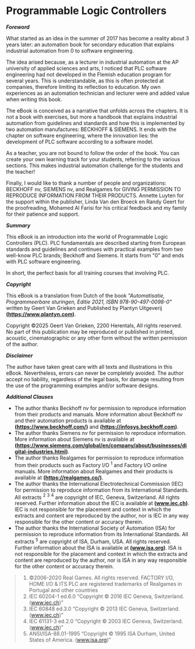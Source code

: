 # Programmable Logic Controllers

***Foreword***

What started as an idea in the summer of 2017 has become a reality about 3 years later: an automation book for secondary education that explains industrial automation from 0 to software engineering.

The idea arised because, as a lecturer in industrial automation at the AP university of applied sciences and arts, I noticed that PLC software engineering had not developed in the Flemish education program for several years. This is understandable, as this is often protected at companies, therefore limiting its reflection to education. My own experiences as an automation technician and lecturer were and added value when writing this book.

The eBook is conceived as a narrative that unfolds across the chapters. It is not a book with exercises, but more a handbook that explains industrial automation from guidelines and standards and how this is implemented by two automation manufactures: BECKHOFF & SIEMENS. It ends with the chapter on software engineering, where the innovation lies: the development of PLC software according to a software model.

As a teacher, you are not bound to follow the order of the book. You can create your own learning track for your students, referring to the various sections. This makes industrial automation challenge for the students and the teacher!

Finally, I would like to thank a number of people and organizations: BECKHOFF nv, SIEMENS nv, and Realgames for GIVING PERMISSION TO REPRODUCE INFORMATION FROM THEIR PRODUCTS. Annette Luyten for the support within the publisher, Linda Van den Broeck en Randy Geert for the proofreading, Mohamed Al Farisi for his critical feedback and my family for their patience and support.

***Summary***

This eBook is an introduction into the world of Programmable Logic Controllers (PLC). 
PLC fundamentals are described starting from European standards and guidelines and continues with practical examples from two well-know PLC brands; Beckhoff and Siemens.
It starts from "0" and ends with PLC software engineering.

In short, the perfect basis for all training courses that involving PLC.

***Copyright***

This eBook is a translation from Dutch of the book *"Automatisatie, Programmeerbare sturingen, Editie 2021, ISBN 978-90-497-0098-0"* written by Geert Van Grieken and Published by Plantyn Uitgeverij **(https://www.plantyn.com)**.

Copyright ©2025 Geert Van Grieken, 2200 Herentals, All rights reserved. No part of this publication may be reproduced or published in printed, acoustic, cinematographic or any other form without the written permission of the author.

***Disclaimer***

The author have taken great care with all texts and illustrations in this eBook. Nevertheless, errors can never be completely avoided. 
The author accept no liability, regardless of the legal basis, for damage resulting from the use of the programming examples and/or software designs.

***Additional Clauses***

- The author thanks Beckhoff nv for permission to reproduce information from their products and manuals. More information about Beckhoff nv and their automation products is available at **(https://www.beckhoff.com/)** and **(https://infosys.beckhoff.com)**.
- The author thanks Siemens nv for permission to reproduce information. More information about Siemens nv is available at **(https://www.siemens.com/global/en/company/about/businesses/digital-industries.html)**.
- The author thanks Realgames for permission to reproduce information from their products such as Factory I/O $^1$ and Factory I/O online manuals. More information about Realgames and their products is available at **(https://realgames.co/)**.
- The author thanks the International Electrotechnical Commission (IEC) for permission to reproduce information from its International Standards. All extracts $^2$ $^3$ $^4$ are copyright of IEC, Geneva, Switzerland. All rights reserved. Further information about the IEC is available at **(www.iec.ch)**. IEC is not responsible for the placement and context in which the extracts and content are reproduced by the author, nor is IEC in any way responsible for the other content or accuracy therein.
- The author thanks the International Society of Automation (ISA) for permission to reproduce information from its International Standards. All extracts $^5$ are copyright of ISA, Durham, USA. All rights reserved. Further information about the ISA is available at **(www.isa.org)**. ISA is not responsible for the placement and context in which the extracts and content are reproduced by the author, nor is ISA in any way responsible for the other content or accuracy therein.

> 1. ©2006-2020 Real Games. All rights reserved. FACTORY I/O, HOME I/O & ITS PLC are registered trademarks of Realgames in Portugal and other countries
> 2. IEC 60204-1 ed.6.0  “Copyright © 2016 IEC Geneva, Switzerland. (www.iec.ch)”  
> 3. IEC 60848 ed.3.0  “Copyright © 2013 IEC Geneva, Switzerland. (www.iec.ch)” 
> 4. IEC 61131-3 ed.2.0  “Copyright © 2003 IEC Geneva, Switzerland. (www.iec.ch)” 
> 5. ANSI/ISA-88.01-1995 “Copyright © 1995 ISA Durham, United States of America. (www.isa.org)”
